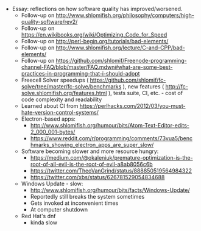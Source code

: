 * Essay: reflections on how software quality has improved/worsened.
    - Follow-up on http://www.shlomifish.org/philosophy/computers/high-quality-software/rev2/
    - Follow-up on https://en.wikibooks.org/wiki/Optimizing_Code_for_Speed
    - Follow-up on http://perl-begin.org/tutorials/bad-elements/
    - Follow-up on http://www.shlomifish.org/lecture/C-and-CPP/bad-elements/
    - Follow-up on https://github.com/shlomif/Freenode-programming-channel-FAQ/blob/master/FAQ.mdwn#what-are-some-best-practices-in-programming-that-i-should-adopt
    - Freecell Solver speedups ( https://github.com/shlomif/fc-solve/tree/master/fc-solve/benchmarks ), new features ( http://fc-solve.shlomifish.org/features.html ), tests suite, CI, etc.  - cost of code complexity and readability
    - Learned about CI from https://perlhacks.com/2012/03/you-must-hate-version-control-systems/
    - Electron-based apps:
        - http://www.shlomifish.org/humour/bits/Atom-Text-Editor-edits-2_000_001-bytes/
        - https://www.reddit.com/r/programming/comments/73vua5/benchmarks_showing_electron_apps_are_super_slow/
    - Software becoming slower and more resource hungry:
        - https://medium.com/@okaleniuk/premature-optimization-is-the-root-of-all-evil-is-the-root-of-evil-a8ab8056c6b
        - https://twitter.com/TheoVanGrind/status/888850519564984322
        - https://twitter.com/xbs/status/626781529054834688
    - Windows Update - slow:
        - http://www.shlomifish.org/humour/bits/facts/Windows-Update/
        - Reportedly still breaks the system sometimes
        - Gets invoked at inconvenient times
        - At computer shutdown
    - Red Hat's dnf
        - kinda slow
